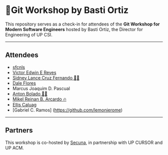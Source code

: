 # 🚀Git Workshop by Basti Ortiz

This repository serves as a check-in for attendees of the **Git Workshop for Modern Software Engineers** hosted by Basti Ortiz, the Director for Engineering of UP CSI.

---

## Attendees

- [sfcnls](https://github.com/sfcnls/)
- [Victor Edwin E Reyes](https://github.com/VeeIsForVanana)
- [Sidney Lance Cruz Fernando 🤩🙏](https://github.com/slcfernando)
- [Dale Flores](https://github.com/exos7)
- Marcus Joaquim D. Pascual
- [Anton Bolado 🧍‍♂️](https://github.com/boladss)
- [Mikel Reinan B. Arcardo 🔥](https://github.com/mikelReinanArcardo)
- [Ellis Caluag](https://github.com/Dox-Dev)
- [Gabriel C. Ramos] (https://github.com/lemonjerome)

---

## Partners

This workshop is co-hosted by [Secuna](https://secuna.io), in partnership with UP CURSOR and UP ACM.
